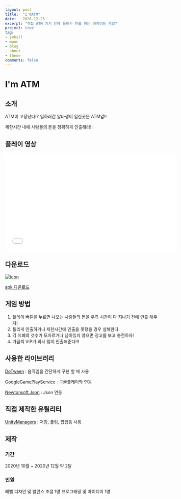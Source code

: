 ```yaml
---
layout: post
title:  "I'mATM"
date:   2020-12-23
excerpt: "직접 ATM 기기 안에 들어가 인출 하는 아케이드 게임"
project: true
tag:
- jekyll 
- moon
- blog
- about
- theme
comments: false
---
```


# I'm ATM

## 소개
ATM이 고장났다!? 일하러간 알바생이 일한곳은 ATM앞!!

제한시간 내에 사람들의 돈을 정확하게 인출해라!!

## 플레이 영상
<iframe width="560" height="315" src="//www.youtube.com/watch?v=jsvILxS8fJE" frameborder="0"> </iframe>

## 다운로드
[![icon](https://play-lh.googleusercontent.com/26hpirf84UaYptKl3MJJ1oMcrY2Kz6saSeXkAIyeRHWp5iGtaOUjS8Yxo3x044YaFA=s180-rw)](https://play.google.com/store/apps/details?id=com.MatZip.ImATM)

[apk 다운로드](https://play.google.com/store/apps/details?id=com.MatZip.ImATM)

## 게임 방법
1. 플레이 버튼을 누르면 나오는 사람들의 돈을 우측 시간이 다 지나기 전에 인출 해주자!
2. 틀리게 인출하거나 제한시간에 인출을 못했을 경우 실해한다.
3. 각 지폐의 갯수가 모자르거나 남아있지 않으면 광고를 보고 충전하자!
4. 가끔씩 VIP가 와서 많이 인출해준다!!!

## 사용한 라이브러리
[DoTween](http://dotween.demigiant.com/) : 움직임을 간단하게 구현 할 때 사용

[GoogleGamePlayService](https://developers.google.com/games/services/integration) : 구글플레이와 연동

[Newtonsoft.Json](https://github.com/JamesNK/Newtonsoft.Json/releases) : Json 연동

## 직접 제작한 유틸리티
[UnityManagers](https://github.com/aszd0708/UnityGameManagers) : 저장, 풀링, 팝업등 사용

## 제작
### 기간
2020년 10월 ~ 2020년 12월
약 2달

### 인원
레벨 디자인 및 밸런스 조절 1명
프로그래밍 및 아이디어 1명
